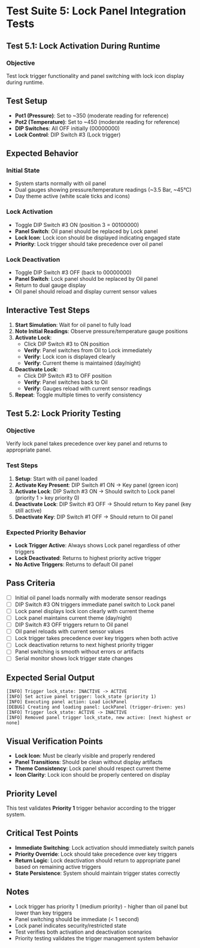 # Test Suite 5: Lock Panel Integration Tests

## Test 5.1: Lock Activation During Runtime

### Objective
Test lock trigger functionality and panel switching with lock icon display during runtime.

## Test Setup
- **Pot1 (Pressure)**: Set to ~350 (moderate reading for reference)
- **Pot2 (Temperature)**: Set to ~450 (moderate reading for reference)
- **DIP Switches**: All OFF initially (00000000)
- **Lock Control**: DIP Switch #3 (Lock trigger)

## Expected Behavior

### Initial State
- System starts normally with oil panel
- Dual gauges showing pressure/temperature readings (~3.5 Bar, ~45°C)
- Day theme active (white scale ticks and icons)

### Lock Activation
- Toggle DIP Switch #3 ON (position 3 = 00100000)
- **Panel Switch**: Oil panel should be replaced by Lock panel
- **Lock Icon**: Lock icon should be displayed indicating engaged state
- **Priority**: Lock trigger should take precedence over oil panel

### Lock Deactivation  
- Toggle DIP Switch #3 OFF (back to 00000000)
- **Panel Switch**: Lock panel should be replaced by Oil panel
- Return to dual gauge display
- Oil panel should reload and display current sensor values

## Interactive Test Steps

1. **Start Simulation**: Wait for oil panel to fully load
2. **Note Initial Readings**: Observe pressure/temperature gauge positions
3. **Activate Lock**:
   - Click DIP Switch #3 to ON position
   - **Verify**: Panel switches from Oil to Lock immediately
   - **Verify**: Lock icon is displayed clearly
   - **Verify**: Current theme is maintained (day/night)
4. **Deactivate Lock**:
   - Click DIP Switch #3 to OFF position
   - **Verify**: Panel switches back to Oil
   - **Verify**: Gauges reload with current sensor readings
5. **Repeat**: Toggle multiple times to verify consistency

## Test 5.2: Lock Priority Testing

### Objective
Verify lock panel takes precedence over key panel and returns to appropriate panel.

### Test Steps
1. **Setup**: Start with oil panel loaded
2. **Activate Key Present**: DIP Switch #1 ON → Key panel (green icon)
3. **Activate Lock**: DIP Switch #3 ON → Should switch to Lock panel (priority 1 > key priority 0)
4. **Deactivate Lock**: DIP Switch #3 OFF → Should return to Key panel (key still active)
5. **Deactivate Key**: DIP Switch #1 OFF → Should return to Oil panel

### Expected Priority Behavior
- **Lock Trigger Active**: Always shows Lock panel regardless of other triggers
- **Lock Deactivated**: Returns to highest priority active trigger
- **No Active Triggers**: Returns to default Oil panel

## Pass Criteria

- [ ] Initial oil panel loads normally with moderate sensor readings
- [ ] DIP Switch #3 ON triggers immediate panel switch to Lock panel  
- [ ] Lock panel displays lock icon clearly with current theme
- [ ] Lock panel maintains current theme (day/night)
- [ ] DIP Switch #3 OFF triggers return to Oil panel
- [ ] Oil panel reloads with current sensor values
- [ ] Lock trigger takes precedence over key triggers when both active
- [ ] Lock deactivation returns to next highest priority trigger
- [ ] Panel switching is smooth without errors or artifacts
- [ ] Serial monitor shows lock trigger state changes

## Expected Serial Output

```
[INFO] Trigger lock_state: INACTIVE -> ACTIVE
[INFO] Set active panel trigger: lock_state (priority 1)
[INFO] Executing panel action: Load LockPanel
[DEBUG] Creating and loading panel: LockPanel (trigger-driven: yes)
[INFO] Trigger lock_state: ACTIVE -> INACTIVE
[INFO] Removed panel trigger lock_state, new active: [next highest or none]
```

## Visual Verification Points
- **Lock Icon**: Must be clearly visible and properly rendered
- **Panel Transitions**: Should be clean without display artifacts
- **Theme Consistency**: Lock panel should respect current theme
- **Icon Clarity**: Lock icon should be properly centered on display

## Priority Level
This test validates **Priority 1** trigger behavior according to the trigger system.

## Critical Test Points
- **Immediate Switching**: Lock activation should immediately switch panels
- **Priority Override**: Lock should take precedence over key triggers
- **Return Logic**: Lock deactivation should return to appropriate panel based on remaining active triggers
- **State Persistence**: System should maintain trigger states correctly

## Notes
- Lock trigger has priority 1 (medium priority) - higher than oil panel but lower than key triggers
- Panel switching should be immediate (< 1 second)
- Lock panel indicates security/restricted state
- Test verifies both activation and deactivation scenarios
- Priority testing validates the trigger management system behavior